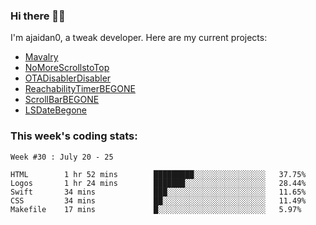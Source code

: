 ### Hi there 👋🏻

I'm ajaidan0, a tweak developer. Here are my current projects:

- [Mavalry](https://github.com/ajaidan0/mavalry)
- [NoMoreScrollstoTop](https://github.com/ajaidan0/nomorescrollstotop)
- [OTADisablerDisabler](https://github.com/ajaidan0/otadisablerdisabler)
- [ReachabilityTimerBEGONE](https://github.com/ajaidan0/reachabilitytimerbegone)
- [ScrollBarBEGONE](https://github.com/ajaidan0/scrollbarbegone)
- [LSDateBegone](https://github.com/ajaidan0/lsdatebegone)


### This week's coding stats:
<!--START_SECTION:waka-->
```text
Week #30 : July 20 - 25

HTML        1 hr 52 mins        █████████░░░░░░░░░░░░░░░░   37.75% 
Logos       1 hr 24 mins        ███████░░░░░░░░░░░░░░░░░░   28.44% 
Swift       34 mins             ███░░░░░░░░░░░░░░░░░░░░░░   11.65% 
CSS         34 mins             ██░░░░░░░░░░░░░░░░░░░░░░░   11.49% 
Makefile    17 mins             █░░░░░░░░░░░░░░░░░░░░░░░░   5.97%
```
<!--END_SECTION:waka-->
